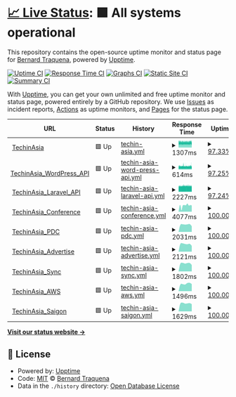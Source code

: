 # [📈 Live Status](https://traqy.github.io/upptime): <!--live status--> **🟩 All systems operational**

This repository contains the open-source uptime monitor and status page for [Bernard Traquena](https://www.techinasia.com), powered by [Upptime](https://github.com/upptime/upptime).

[![Uptime CI](https://github.com/traqy/upptime/workflows/Uptime%20CI/badge.svg)](https://github.com/traqy/upptime/actions?query=workflow%3A%22Uptime+CI%22)
[![Response Time CI](https://github.com/traqy/upptime/workflows/Response%20Time%20CI/badge.svg)](https://github.com/traqy/upptime/actions?query=workflow%3A%22Response+Time+CI%22)
[![Graphs CI](https://github.com/traqy/upptime/workflows/Graphs%20CI/badge.svg)](https://github.com/traqy/upptime/actions?query=workflow%3A%22Graphs+CI%22)
[![Static Site CI](https://github.com/traqy/upptime/workflows/Static%20Site%20CI/badge.svg)](https://github.com/traqy/upptime/actions?query=workflow%3A%22Static+Site+CI%22)
[![Summary CI](https://github.com/traqy/upptime/workflows/Summary%20CI/badge.svg)](https://github.com/traqy/upptime/actions?query=workflow%3A%22Summary+CI%22)

With [Upptime](https://upptime.js.org), you can get your own unlimited and free uptime monitor and status page, powered entirely by a GitHub repository. We use [Issues](https://github.com/traqy/upptime/issues) as incident reports, [Actions](https://github.com/traqy/upptime/actions) as uptime monitors, and [Pages](https://traqy.github.io/upptime) for the status page.

<!--start: status pages-->
<!-- This summary is generated by Upptime (https://github.com/upptime/upptime) -->
<!-- Do not edit this manually, your changes will be overwritten -->
<!-- prettier-ignore -->
| URL | Status | History | Response Time | Uptime |
| --- | ------ | ------- | ------------- | ------ |
| <img alt="" src="https://icons.duckduckgo.com/ip3/www.techinasia.com.ico" height="13"> [TechinAsia](https://www.techinasia.com) | 🟩 Up | [techin-asia.yml](https://github.com/traqy/upptime/commits/HEAD/history/techin-asia.yml) | <details><summary><img alt="Response time graph" src="./graphs/techin-asia/response-time-week.png" height="20"> 1307ms</summary><br><a href="https://traqy.github.io/upptime/history/techin-asia"><img alt="Response time 1302" src="https://img.shields.io/endpoint?url=https%3A%2F%2Fraw.githubusercontent.com%2Ftraqy%2Fupptime%2FHEAD%2Fapi%2Ftechin-asia%2Fresponse-time.json"></a><br><a href="https://traqy.github.io/upptime/history/techin-asia"><img alt="24-hour response time 1301" src="https://img.shields.io/endpoint?url=https%3A%2F%2Fraw.githubusercontent.com%2Ftraqy%2Fupptime%2FHEAD%2Fapi%2Ftechin-asia%2Fresponse-time-day.json"></a><br><a href="https://traqy.github.io/upptime/history/techin-asia"><img alt="7-day response time 1307" src="https://img.shields.io/endpoint?url=https%3A%2F%2Fraw.githubusercontent.com%2Ftraqy%2Fupptime%2FHEAD%2Fapi%2Ftechin-asia%2Fresponse-time-week.json"></a><br><a href="https://traqy.github.io/upptime/history/techin-asia"><img alt="30-day response time 1318" src="https://img.shields.io/endpoint?url=https%3A%2F%2Fraw.githubusercontent.com%2Ftraqy%2Fupptime%2FHEAD%2Fapi%2Ftechin-asia%2Fresponse-time-month.json"></a><br><a href="https://traqy.github.io/upptime/history/techin-asia"><img alt="1-year response time 1302" src="https://img.shields.io/endpoint?url=https%3A%2F%2Fraw.githubusercontent.com%2Ftraqy%2Fupptime%2FHEAD%2Fapi%2Ftechin-asia%2Fresponse-time-year.json"></a></details> | <details><summary><a href="https://traqy.github.io/upptime/history/techin-asia">97.33%</a></summary><a href="https://traqy.github.io/upptime/history/techin-asia"><img alt="All-time uptime 98.43%" src="https://img.shields.io/endpoint?url=https%3A%2F%2Fraw.githubusercontent.com%2Ftraqy%2Fupptime%2FHEAD%2Fapi%2Ftechin-asia%2Fuptime.json"></a><br><a href="https://traqy.github.io/upptime/history/techin-asia"><img alt="24-hour uptime 97.59%" src="https://img.shields.io/endpoint?url=https%3A%2F%2Fraw.githubusercontent.com%2Ftraqy%2Fupptime%2FHEAD%2Fapi%2Ftechin-asia%2Fuptime-day.json"></a><br><a href="https://traqy.github.io/upptime/history/techin-asia"><img alt="7-day uptime 97.33%" src="https://img.shields.io/endpoint?url=https%3A%2F%2Fraw.githubusercontent.com%2Ftraqy%2Fupptime%2FHEAD%2Fapi%2Ftechin-asia%2Fuptime-week.json"></a><br><a href="https://traqy.github.io/upptime/history/techin-asia"><img alt="30-day uptime 97.16%" src="https://img.shields.io/endpoint?url=https%3A%2F%2Fraw.githubusercontent.com%2Ftraqy%2Fupptime%2FHEAD%2Fapi%2Ftechin-asia%2Fuptime-month.json"></a><br><a href="https://traqy.github.io/upptime/history/techin-asia"><img alt="1-year uptime 98.43%" src="https://img.shields.io/endpoint?url=https%3A%2F%2Fraw.githubusercontent.com%2Ftraqy%2Fupptime%2FHEAD%2Fapi%2Ftechin-asia%2Fuptime-year.json"></a></details>
| <img alt="" src="https://icons.duckduckgo.com/ip3/www.techinasia.com.ico" height="13"> [TechinAsia_WordPress_API](https://www.techinasia.com/wp-json/techinasia/2.0/posts) | 🟩 Up | [techin-asia-word-press-api.yml](https://github.com/traqy/upptime/commits/HEAD/history/techin-asia-word-press-api.yml) | <details><summary><img alt="Response time graph" src="./graphs/techin-asia-word-press-api/response-time-week.png" height="20"> 614ms</summary><br><a href="https://traqy.github.io/upptime/history/techin-asia-word-press-api"><img alt="Response time 622" src="https://img.shields.io/endpoint?url=https%3A%2F%2Fraw.githubusercontent.com%2Ftraqy%2Fupptime%2FHEAD%2Fapi%2Ftechin-asia-word-press-api%2Fresponse-time.json"></a><br><a href="https://traqy.github.io/upptime/history/techin-asia-word-press-api"><img alt="24-hour response time 618" src="https://img.shields.io/endpoint?url=https%3A%2F%2Fraw.githubusercontent.com%2Ftraqy%2Fupptime%2FHEAD%2Fapi%2Ftechin-asia-word-press-api%2Fresponse-time-day.json"></a><br><a href="https://traqy.github.io/upptime/history/techin-asia-word-press-api"><img alt="7-day response time 614" src="https://img.shields.io/endpoint?url=https%3A%2F%2Fraw.githubusercontent.com%2Ftraqy%2Fupptime%2FHEAD%2Fapi%2Ftechin-asia-word-press-api%2Fresponse-time-week.json"></a><br><a href="https://traqy.github.io/upptime/history/techin-asia-word-press-api"><img alt="30-day response time 623" src="https://img.shields.io/endpoint?url=https%3A%2F%2Fraw.githubusercontent.com%2Ftraqy%2Fupptime%2FHEAD%2Fapi%2Ftechin-asia-word-press-api%2Fresponse-time-month.json"></a><br><a href="https://traqy.github.io/upptime/history/techin-asia-word-press-api"><img alt="1-year response time 622" src="https://img.shields.io/endpoint?url=https%3A%2F%2Fraw.githubusercontent.com%2Ftraqy%2Fupptime%2FHEAD%2Fapi%2Ftechin-asia-word-press-api%2Fresponse-time-year.json"></a></details> | <details><summary><a href="https://traqy.github.io/upptime/history/techin-asia-word-press-api">97.25%</a></summary><a href="https://traqy.github.io/upptime/history/techin-asia-word-press-api"><img alt="All-time uptime 98.46%" src="https://img.shields.io/endpoint?url=https%3A%2F%2Fraw.githubusercontent.com%2Ftraqy%2Fupptime%2FHEAD%2Fapi%2Ftechin-asia-word-press-api%2Fuptime.json"></a><br><a href="https://traqy.github.io/upptime/history/techin-asia-word-press-api"><img alt="24-hour uptime 97.59%" src="https://img.shields.io/endpoint?url=https%3A%2F%2Fraw.githubusercontent.com%2Ftraqy%2Fupptime%2FHEAD%2Fapi%2Ftechin-asia-word-press-api%2Fuptime-day.json"></a><br><a href="https://traqy.github.io/upptime/history/techin-asia-word-press-api"><img alt="7-day uptime 97.25%" src="https://img.shields.io/endpoint?url=https%3A%2F%2Fraw.githubusercontent.com%2Ftraqy%2Fupptime%2FHEAD%2Fapi%2Ftechin-asia-word-press-api%2Fuptime-week.json"></a><br><a href="https://traqy.github.io/upptime/history/techin-asia-word-press-api"><img alt="30-day uptime 97.06%" src="https://img.shields.io/endpoint?url=https%3A%2F%2Fraw.githubusercontent.com%2Ftraqy%2Fupptime%2FHEAD%2Fapi%2Ftechin-asia-word-press-api%2Fuptime-month.json"></a><br><a href="https://traqy.github.io/upptime/history/techin-asia-word-press-api"><img alt="1-year uptime 98.46%" src="https://img.shields.io/endpoint?url=https%3A%2F%2Fraw.githubusercontent.com%2Ftraqy%2Fupptime%2FHEAD%2Fapi%2Ftechin-asia-word-press-api%2Fuptime-year.json"></a></details>
| <img alt="" src="https://icons.duckduckgo.com/ip3/www.techinasia.com.ico" height="13"> [TechinAsia_Laravel_API](https://www.techinasia.com/api/2.0/companies) | 🟩 Up | [techin-asia-laravel-api.yml](https://github.com/traqy/upptime/commits/HEAD/history/techin-asia-laravel-api.yml) | <details><summary><img alt="Response time graph" src="./graphs/techin-asia-laravel-api/response-time-week.png" height="20"> 2227ms</summary><br><a href="https://traqy.github.io/upptime/history/techin-asia-laravel-api"><img alt="Response time 2251" src="https://img.shields.io/endpoint?url=https%3A%2F%2Fraw.githubusercontent.com%2Ftraqy%2Fupptime%2FHEAD%2Fapi%2Ftechin-asia-laravel-api%2Fresponse-time.json"></a><br><a href="https://traqy.github.io/upptime/history/techin-asia-laravel-api"><img alt="24-hour response time 2205" src="https://img.shields.io/endpoint?url=https%3A%2F%2Fraw.githubusercontent.com%2Ftraqy%2Fupptime%2FHEAD%2Fapi%2Ftechin-asia-laravel-api%2Fresponse-time-day.json"></a><br><a href="https://traqy.github.io/upptime/history/techin-asia-laravel-api"><img alt="7-day response time 2227" src="https://img.shields.io/endpoint?url=https%3A%2F%2Fraw.githubusercontent.com%2Ftraqy%2Fupptime%2FHEAD%2Fapi%2Ftechin-asia-laravel-api%2Fresponse-time-week.json"></a><br><a href="https://traqy.github.io/upptime/history/techin-asia-laravel-api"><img alt="30-day response time 2235" src="https://img.shields.io/endpoint?url=https%3A%2F%2Fraw.githubusercontent.com%2Ftraqy%2Fupptime%2FHEAD%2Fapi%2Ftechin-asia-laravel-api%2Fresponse-time-month.json"></a><br><a href="https://traqy.github.io/upptime/history/techin-asia-laravel-api"><img alt="1-year response time 2251" src="https://img.shields.io/endpoint?url=https%3A%2F%2Fraw.githubusercontent.com%2Ftraqy%2Fupptime%2FHEAD%2Fapi%2Ftechin-asia-laravel-api%2Fresponse-time-year.json"></a></details> | <details><summary><a href="https://traqy.github.io/upptime/history/techin-asia-laravel-api">97.24%</a></summary><a href="https://traqy.github.io/upptime/history/techin-asia-laravel-api"><img alt="All-time uptime 98.46%" src="https://img.shields.io/endpoint?url=https%3A%2F%2Fraw.githubusercontent.com%2Ftraqy%2Fupptime%2FHEAD%2Fapi%2Ftechin-asia-laravel-api%2Fuptime.json"></a><br><a href="https://traqy.github.io/upptime/history/techin-asia-laravel-api"><img alt="24-hour uptime 97.58%" src="https://img.shields.io/endpoint?url=https%3A%2F%2Fraw.githubusercontent.com%2Ftraqy%2Fupptime%2FHEAD%2Fapi%2Ftechin-asia-laravel-api%2Fuptime-day.json"></a><br><a href="https://traqy.github.io/upptime/history/techin-asia-laravel-api"><img alt="7-day uptime 97.24%" src="https://img.shields.io/endpoint?url=https%3A%2F%2Fraw.githubusercontent.com%2Ftraqy%2Fupptime%2FHEAD%2Fapi%2Ftechin-asia-laravel-api%2Fuptime-week.json"></a><br><a href="https://traqy.github.io/upptime/history/techin-asia-laravel-api"><img alt="30-day uptime 96.93%" src="https://img.shields.io/endpoint?url=https%3A%2F%2Fraw.githubusercontent.com%2Ftraqy%2Fupptime%2FHEAD%2Fapi%2Ftechin-asia-laravel-api%2Fuptime-month.json"></a><br><a href="https://traqy.github.io/upptime/history/techin-asia-laravel-api"><img alt="1-year uptime 98.46%" src="https://img.shields.io/endpoint?url=https%3A%2F%2Fraw.githubusercontent.com%2Ftraqy%2Fupptime%2FHEAD%2Fapi%2Ftechin-asia-laravel-api%2Fuptime-year.json"></a></details>
| <img alt="" src="https://icons.duckduckgo.com/ip3/conference.techinasia.com.ico" height="13"> [TechinAsia_Conference](https://conference.techinasia.com) | 🟩 Up | [techin-asia-conference.yml](https://github.com/traqy/upptime/commits/HEAD/history/techin-asia-conference.yml) | <details><summary><img alt="Response time graph" src="./graphs/techin-asia-conference/response-time-week.png" height="20"> 4077ms</summary><br><a href="https://traqy.github.io/upptime/history/techin-asia-conference"><img alt="Response time 9712" src="https://img.shields.io/endpoint?url=https%3A%2F%2Fraw.githubusercontent.com%2Ftraqy%2Fupptime%2FHEAD%2Fapi%2Ftechin-asia-conference%2Fresponse-time.json"></a><br><a href="https://traqy.github.io/upptime/history/techin-asia-conference"><img alt="24-hour response time 4254" src="https://img.shields.io/endpoint?url=https%3A%2F%2Fraw.githubusercontent.com%2Ftraqy%2Fupptime%2FHEAD%2Fapi%2Ftechin-asia-conference%2Fresponse-time-day.json"></a><br><a href="https://traqy.github.io/upptime/history/techin-asia-conference"><img alt="7-day response time 4077" src="https://img.shields.io/endpoint?url=https%3A%2F%2Fraw.githubusercontent.com%2Ftraqy%2Fupptime%2FHEAD%2Fapi%2Ftechin-asia-conference%2Fresponse-time-week.json"></a><br><a href="https://traqy.github.io/upptime/history/techin-asia-conference"><img alt="30-day response time 4277" src="https://img.shields.io/endpoint?url=https%3A%2F%2Fraw.githubusercontent.com%2Ftraqy%2Fupptime%2FHEAD%2Fapi%2Ftechin-asia-conference%2Fresponse-time-month.json"></a><br><a href="https://traqy.github.io/upptime/history/techin-asia-conference"><img alt="1-year response time 9712" src="https://img.shields.io/endpoint?url=https%3A%2F%2Fraw.githubusercontent.com%2Ftraqy%2Fupptime%2FHEAD%2Fapi%2Ftechin-asia-conference%2Fresponse-time-year.json"></a></details> | <details><summary><a href="https://traqy.github.io/upptime/history/techin-asia-conference">100.00%</a></summary><a href="https://traqy.github.io/upptime/history/techin-asia-conference"><img alt="All-time uptime 99.71%" src="https://img.shields.io/endpoint?url=https%3A%2F%2Fraw.githubusercontent.com%2Ftraqy%2Fupptime%2FHEAD%2Fapi%2Ftechin-asia-conference%2Fuptime.json"></a><br><a href="https://traqy.github.io/upptime/history/techin-asia-conference"><img alt="24-hour uptime 100.00%" src="https://img.shields.io/endpoint?url=https%3A%2F%2Fraw.githubusercontent.com%2Ftraqy%2Fupptime%2FHEAD%2Fapi%2Ftechin-asia-conference%2Fuptime-day.json"></a><br><a href="https://traqy.github.io/upptime/history/techin-asia-conference"><img alt="7-day uptime 100.00%" src="https://img.shields.io/endpoint?url=https%3A%2F%2Fraw.githubusercontent.com%2Ftraqy%2Fupptime%2FHEAD%2Fapi%2Ftechin-asia-conference%2Fuptime-week.json"></a><br><a href="https://traqy.github.io/upptime/history/techin-asia-conference"><img alt="30-day uptime 100.00%" src="https://img.shields.io/endpoint?url=https%3A%2F%2Fraw.githubusercontent.com%2Ftraqy%2Fupptime%2FHEAD%2Fapi%2Ftechin-asia-conference%2Fuptime-month.json"></a><br><a href="https://traqy.github.io/upptime/history/techin-asia-conference"><img alt="1-year uptime 99.71%" src="https://img.shields.io/endpoint?url=https%3A%2F%2Fraw.githubusercontent.com%2Ftraqy%2Fupptime%2FHEAD%2Fapi%2Ftechin-asia-conference%2Fuptime-year.json"></a></details>
| <img alt="" src="https://icons.duckduckgo.com/ip3/pdc.techinasia.com.ico" height="13"> [TechinAsia_PDC](https://pdc.techinasia.com) | 🟩 Up | [techin-asia-pdc.yml](https://github.com/traqy/upptime/commits/HEAD/history/techin-asia-pdc.yml) | <details><summary><img alt="Response time graph" src="./graphs/techin-asia-pdc/response-time-week.png" height="20"> 2031ms</summary><br><a href="https://traqy.github.io/upptime/history/techin-asia-pdc"><img alt="Response time 2060" src="https://img.shields.io/endpoint?url=https%3A%2F%2Fraw.githubusercontent.com%2Ftraqy%2Fupptime%2FHEAD%2Fapi%2Ftechin-asia-pdc%2Fresponse-time.json"></a><br><a href="https://traqy.github.io/upptime/history/techin-asia-pdc"><img alt="24-hour response time 1599" src="https://img.shields.io/endpoint?url=https%3A%2F%2Fraw.githubusercontent.com%2Ftraqy%2Fupptime%2FHEAD%2Fapi%2Ftechin-asia-pdc%2Fresponse-time-day.json"></a><br><a href="https://traqy.github.io/upptime/history/techin-asia-pdc"><img alt="7-day response time 2031" src="https://img.shields.io/endpoint?url=https%3A%2F%2Fraw.githubusercontent.com%2Ftraqy%2Fupptime%2FHEAD%2Fapi%2Ftechin-asia-pdc%2Fresponse-time-week.json"></a><br><a href="https://traqy.github.io/upptime/history/techin-asia-pdc"><img alt="30-day response time 1985" src="https://img.shields.io/endpoint?url=https%3A%2F%2Fraw.githubusercontent.com%2Ftraqy%2Fupptime%2FHEAD%2Fapi%2Ftechin-asia-pdc%2Fresponse-time-month.json"></a><br><a href="https://traqy.github.io/upptime/history/techin-asia-pdc"><img alt="1-year response time 2060" src="https://img.shields.io/endpoint?url=https%3A%2F%2Fraw.githubusercontent.com%2Ftraqy%2Fupptime%2FHEAD%2Fapi%2Ftechin-asia-pdc%2Fresponse-time-year.json"></a></details> | <details><summary><a href="https://traqy.github.io/upptime/history/techin-asia-pdc">100.00%</a></summary><a href="https://traqy.github.io/upptime/history/techin-asia-pdc"><img alt="All-time uptime 99.98%" src="https://img.shields.io/endpoint?url=https%3A%2F%2Fraw.githubusercontent.com%2Ftraqy%2Fupptime%2FHEAD%2Fapi%2Ftechin-asia-pdc%2Fuptime.json"></a><br><a href="https://traqy.github.io/upptime/history/techin-asia-pdc"><img alt="24-hour uptime 100.00%" src="https://img.shields.io/endpoint?url=https%3A%2F%2Fraw.githubusercontent.com%2Ftraqy%2Fupptime%2FHEAD%2Fapi%2Ftechin-asia-pdc%2Fuptime-day.json"></a><br><a href="https://traqy.github.io/upptime/history/techin-asia-pdc"><img alt="7-day uptime 100.00%" src="https://img.shields.io/endpoint?url=https%3A%2F%2Fraw.githubusercontent.com%2Ftraqy%2Fupptime%2FHEAD%2Fapi%2Ftechin-asia-pdc%2Fuptime-week.json"></a><br><a href="https://traqy.github.io/upptime/history/techin-asia-pdc"><img alt="30-day uptime 100.00%" src="https://img.shields.io/endpoint?url=https%3A%2F%2Fraw.githubusercontent.com%2Ftraqy%2Fupptime%2FHEAD%2Fapi%2Ftechin-asia-pdc%2Fuptime-month.json"></a><br><a href="https://traqy.github.io/upptime/history/techin-asia-pdc"><img alt="1-year uptime 99.98%" src="https://img.shields.io/endpoint?url=https%3A%2F%2Fraw.githubusercontent.com%2Ftraqy%2Fupptime%2FHEAD%2Fapi%2Ftechin-asia-pdc%2Fuptime-year.json"></a></details>
| <img alt="" src="https://icons.duckduckgo.com/ip3/advertise.techinasia.com.ico" height="13"> [TechinAsia_Advertise](https://advertise.techinasia.com) | 🟩 Up | [techin-asia-advertise.yml](https://github.com/traqy/upptime/commits/HEAD/history/techin-asia-advertise.yml) | <details><summary><img alt="Response time graph" src="./graphs/techin-asia-advertise/response-time-week.png" height="20"> 2121ms</summary><br><a href="https://traqy.github.io/upptime/history/techin-asia-advertise"><img alt="Response time 2811" src="https://img.shields.io/endpoint?url=https%3A%2F%2Fraw.githubusercontent.com%2Ftraqy%2Fupptime%2FHEAD%2Fapi%2Ftechin-asia-advertise%2Fresponse-time.json"></a><br><a href="https://traqy.github.io/upptime/history/techin-asia-advertise"><img alt="24-hour response time 1638" src="https://img.shields.io/endpoint?url=https%3A%2F%2Fraw.githubusercontent.com%2Ftraqy%2Fupptime%2FHEAD%2Fapi%2Ftechin-asia-advertise%2Fresponse-time-day.json"></a><br><a href="https://traqy.github.io/upptime/history/techin-asia-advertise"><img alt="7-day response time 2121" src="https://img.shields.io/endpoint?url=https%3A%2F%2Fraw.githubusercontent.com%2Ftraqy%2Fupptime%2FHEAD%2Fapi%2Ftechin-asia-advertise%2Fresponse-time-week.json"></a><br><a href="https://traqy.github.io/upptime/history/techin-asia-advertise"><img alt="30-day response time 2140" src="https://img.shields.io/endpoint?url=https%3A%2F%2Fraw.githubusercontent.com%2Ftraqy%2Fupptime%2FHEAD%2Fapi%2Ftechin-asia-advertise%2Fresponse-time-month.json"></a><br><a href="https://traqy.github.io/upptime/history/techin-asia-advertise"><img alt="1-year response time 2811" src="https://img.shields.io/endpoint?url=https%3A%2F%2Fraw.githubusercontent.com%2Ftraqy%2Fupptime%2FHEAD%2Fapi%2Ftechin-asia-advertise%2Fresponse-time-year.json"></a></details> | <details><summary><a href="https://traqy.github.io/upptime/history/techin-asia-advertise">100.00%</a></summary><a href="https://traqy.github.io/upptime/history/techin-asia-advertise"><img alt="All-time uptime 99.98%" src="https://img.shields.io/endpoint?url=https%3A%2F%2Fraw.githubusercontent.com%2Ftraqy%2Fupptime%2FHEAD%2Fapi%2Ftechin-asia-advertise%2Fuptime.json"></a><br><a href="https://traqy.github.io/upptime/history/techin-asia-advertise"><img alt="24-hour uptime 100.00%" src="https://img.shields.io/endpoint?url=https%3A%2F%2Fraw.githubusercontent.com%2Ftraqy%2Fupptime%2FHEAD%2Fapi%2Ftechin-asia-advertise%2Fuptime-day.json"></a><br><a href="https://traqy.github.io/upptime/history/techin-asia-advertise"><img alt="7-day uptime 100.00%" src="https://img.shields.io/endpoint?url=https%3A%2F%2Fraw.githubusercontent.com%2Ftraqy%2Fupptime%2FHEAD%2Fapi%2Ftechin-asia-advertise%2Fuptime-week.json"></a><br><a href="https://traqy.github.io/upptime/history/techin-asia-advertise"><img alt="30-day uptime 100.00%" src="https://img.shields.io/endpoint?url=https%3A%2F%2Fraw.githubusercontent.com%2Ftraqy%2Fupptime%2FHEAD%2Fapi%2Ftechin-asia-advertise%2Fuptime-month.json"></a><br><a href="https://traqy.github.io/upptime/history/techin-asia-advertise"><img alt="1-year uptime 99.98%" src="https://img.shields.io/endpoint?url=https%3A%2F%2Fraw.githubusercontent.com%2Ftraqy%2Fupptime%2FHEAD%2Fapi%2Ftechin-asia-advertise%2Fuptime-year.json"></a></details>
| <img alt="" src="https://icons.duckduckgo.com/ip3/sync.techinasia.com.ico" height="13"> [TechinAsia_Sync](https://sync.techinasia.com) | 🟩 Up | [techin-asia-sync.yml](https://github.com/traqy/upptime/commits/HEAD/history/techin-asia-sync.yml) | <details><summary><img alt="Response time graph" src="./graphs/techin-asia-sync/response-time-week.png" height="20"> 1802ms</summary><br><a href="https://traqy.github.io/upptime/history/techin-asia-sync"><img alt="Response time 1792" src="https://img.shields.io/endpoint?url=https%3A%2F%2Fraw.githubusercontent.com%2Ftraqy%2Fupptime%2FHEAD%2Fapi%2Ftechin-asia-sync%2Fresponse-time.json"></a><br><a href="https://traqy.github.io/upptime/history/techin-asia-sync"><img alt="24-hour response time 1447" src="https://img.shields.io/endpoint?url=https%3A%2F%2Fraw.githubusercontent.com%2Ftraqy%2Fupptime%2FHEAD%2Fapi%2Ftechin-asia-sync%2Fresponse-time-day.json"></a><br><a href="https://traqy.github.io/upptime/history/techin-asia-sync"><img alt="7-day response time 1802" src="https://img.shields.io/endpoint?url=https%3A%2F%2Fraw.githubusercontent.com%2Ftraqy%2Fupptime%2FHEAD%2Fapi%2Ftechin-asia-sync%2Fresponse-time-week.json"></a><br><a href="https://traqy.github.io/upptime/history/techin-asia-sync"><img alt="30-day response time 1752" src="https://img.shields.io/endpoint?url=https%3A%2F%2Fraw.githubusercontent.com%2Ftraqy%2Fupptime%2FHEAD%2Fapi%2Ftechin-asia-sync%2Fresponse-time-month.json"></a><br><a href="https://traqy.github.io/upptime/history/techin-asia-sync"><img alt="1-year response time 1792" src="https://img.shields.io/endpoint?url=https%3A%2F%2Fraw.githubusercontent.com%2Ftraqy%2Fupptime%2FHEAD%2Fapi%2Ftechin-asia-sync%2Fresponse-time-year.json"></a></details> | <details><summary><a href="https://traqy.github.io/upptime/history/techin-asia-sync">100.00%</a></summary><a href="https://traqy.github.io/upptime/history/techin-asia-sync"><img alt="All-time uptime 100.00%" src="https://img.shields.io/endpoint?url=https%3A%2F%2Fraw.githubusercontent.com%2Ftraqy%2Fupptime%2FHEAD%2Fapi%2Ftechin-asia-sync%2Fuptime.json"></a><br><a href="https://traqy.github.io/upptime/history/techin-asia-sync"><img alt="24-hour uptime 100.00%" src="https://img.shields.io/endpoint?url=https%3A%2F%2Fraw.githubusercontent.com%2Ftraqy%2Fupptime%2FHEAD%2Fapi%2Ftechin-asia-sync%2Fuptime-day.json"></a><br><a href="https://traqy.github.io/upptime/history/techin-asia-sync"><img alt="7-day uptime 100.00%" src="https://img.shields.io/endpoint?url=https%3A%2F%2Fraw.githubusercontent.com%2Ftraqy%2Fupptime%2FHEAD%2Fapi%2Ftechin-asia-sync%2Fuptime-week.json"></a><br><a href="https://traqy.github.io/upptime/history/techin-asia-sync"><img alt="30-day uptime 100.00%" src="https://img.shields.io/endpoint?url=https%3A%2F%2Fraw.githubusercontent.com%2Ftraqy%2Fupptime%2FHEAD%2Fapi%2Ftechin-asia-sync%2Fuptime-month.json"></a><br><a href="https://traqy.github.io/upptime/history/techin-asia-sync"><img alt="1-year uptime 100.00%" src="https://img.shields.io/endpoint?url=https%3A%2F%2Fraw.githubusercontent.com%2Ftraqy%2Fupptime%2FHEAD%2Fapi%2Ftechin-asia-sync%2Fuptime-year.json"></a></details>
| <img alt="" src="https://icons.duckduckgo.com/ip3/aws.techinasia.com.ico" height="13"> [TechinAsia_AWS](https://aws.techinasia.com) | 🟩 Up | [techin-asia-aws.yml](https://github.com/traqy/upptime/commits/HEAD/history/techin-asia-aws.yml) | <details><summary><img alt="Response time graph" src="./graphs/techin-asia-aws/response-time-week.png" height="20"> 1496ms</summary><br><a href="https://traqy.github.io/upptime/history/techin-asia-aws"><img alt="Response time 1660" src="https://img.shields.io/endpoint?url=https%3A%2F%2Fraw.githubusercontent.com%2Ftraqy%2Fupptime%2FHEAD%2Fapi%2Ftechin-asia-aws%2Fresponse-time.json"></a><br><a href="https://traqy.github.io/upptime/history/techin-asia-aws"><img alt="24-hour response time 1435" src="https://img.shields.io/endpoint?url=https%3A%2F%2Fraw.githubusercontent.com%2Ftraqy%2Fupptime%2FHEAD%2Fapi%2Ftechin-asia-aws%2Fresponse-time-day.json"></a><br><a href="https://traqy.github.io/upptime/history/techin-asia-aws"><img alt="7-day response time 1496" src="https://img.shields.io/endpoint?url=https%3A%2F%2Fraw.githubusercontent.com%2Ftraqy%2Fupptime%2FHEAD%2Fapi%2Ftechin-asia-aws%2Fresponse-time-week.json"></a><br><a href="https://traqy.github.io/upptime/history/techin-asia-aws"><img alt="30-day response time 1344" src="https://img.shields.io/endpoint?url=https%3A%2F%2Fraw.githubusercontent.com%2Ftraqy%2Fupptime%2FHEAD%2Fapi%2Ftechin-asia-aws%2Fresponse-time-month.json"></a><br><a href="https://traqy.github.io/upptime/history/techin-asia-aws"><img alt="1-year response time 1660" src="https://img.shields.io/endpoint?url=https%3A%2F%2Fraw.githubusercontent.com%2Ftraqy%2Fupptime%2FHEAD%2Fapi%2Ftechin-asia-aws%2Fresponse-time-year.json"></a></details> | <details><summary><a href="https://traqy.github.io/upptime/history/techin-asia-aws">100.00%</a></summary><a href="https://traqy.github.io/upptime/history/techin-asia-aws"><img alt="All-time uptime 99.99%" src="https://img.shields.io/endpoint?url=https%3A%2F%2Fraw.githubusercontent.com%2Ftraqy%2Fupptime%2FHEAD%2Fapi%2Ftechin-asia-aws%2Fuptime.json"></a><br><a href="https://traqy.github.io/upptime/history/techin-asia-aws"><img alt="24-hour uptime 100.00%" src="https://img.shields.io/endpoint?url=https%3A%2F%2Fraw.githubusercontent.com%2Ftraqy%2Fupptime%2FHEAD%2Fapi%2Ftechin-asia-aws%2Fuptime-day.json"></a><br><a href="https://traqy.github.io/upptime/history/techin-asia-aws"><img alt="7-day uptime 100.00%" src="https://img.shields.io/endpoint?url=https%3A%2F%2Fraw.githubusercontent.com%2Ftraqy%2Fupptime%2FHEAD%2Fapi%2Ftechin-asia-aws%2Fuptime-week.json"></a><br><a href="https://traqy.github.io/upptime/history/techin-asia-aws"><img alt="30-day uptime 100.00%" src="https://img.shields.io/endpoint?url=https%3A%2F%2Fraw.githubusercontent.com%2Ftraqy%2Fupptime%2FHEAD%2Fapi%2Ftechin-asia-aws%2Fuptime-month.json"></a><br><a href="https://traqy.github.io/upptime/history/techin-asia-aws"><img alt="1-year uptime 99.99%" src="https://img.shields.io/endpoint?url=https%3A%2F%2Fraw.githubusercontent.com%2Ftraqy%2Fupptime%2FHEAD%2Fapi%2Ftechin-asia-aws%2Fuptime-year.json"></a></details>
| <img alt="" src="https://icons.duckduckgo.com/ip3/saigon.techinasia.com.ico" height="13"> [TechinAsia_Saigon](https://saigon.techinasia.com) | 🟩 Up | [techin-asia-saigon.yml](https://github.com/traqy/upptime/commits/HEAD/history/techin-asia-saigon.yml) | <details><summary><img alt="Response time graph" src="./graphs/techin-asia-saigon/response-time-week.png" height="20"> 1629ms</summary><br><a href="https://traqy.github.io/upptime/history/techin-asia-saigon"><img alt="Response time 1598" src="https://img.shields.io/endpoint?url=https%3A%2F%2Fraw.githubusercontent.com%2Ftraqy%2Fupptime%2FHEAD%2Fapi%2Ftechin-asia-saigon%2Fresponse-time.json"></a><br><a href="https://traqy.github.io/upptime/history/techin-asia-saigon"><img alt="24-hour response time 1454" src="https://img.shields.io/endpoint?url=https%3A%2F%2Fraw.githubusercontent.com%2Ftraqy%2Fupptime%2FHEAD%2Fapi%2Ftechin-asia-saigon%2Fresponse-time-day.json"></a><br><a href="https://traqy.github.io/upptime/history/techin-asia-saigon"><img alt="7-day response time 1629" src="https://img.shields.io/endpoint?url=https%3A%2F%2Fraw.githubusercontent.com%2Ftraqy%2Fupptime%2FHEAD%2Fapi%2Ftechin-asia-saigon%2Fresponse-time-week.json"></a><br><a href="https://traqy.github.io/upptime/history/techin-asia-saigon"><img alt="30-day response time 1550" src="https://img.shields.io/endpoint?url=https%3A%2F%2Fraw.githubusercontent.com%2Ftraqy%2Fupptime%2FHEAD%2Fapi%2Ftechin-asia-saigon%2Fresponse-time-month.json"></a><br><a href="https://traqy.github.io/upptime/history/techin-asia-saigon"><img alt="1-year response time 1598" src="https://img.shields.io/endpoint?url=https%3A%2F%2Fraw.githubusercontent.com%2Ftraqy%2Fupptime%2FHEAD%2Fapi%2Ftechin-asia-saigon%2Fresponse-time-year.json"></a></details> | <details><summary><a href="https://traqy.github.io/upptime/history/techin-asia-saigon">100.00%</a></summary><a href="https://traqy.github.io/upptime/history/techin-asia-saigon"><img alt="All-time uptime 99.99%" src="https://img.shields.io/endpoint?url=https%3A%2F%2Fraw.githubusercontent.com%2Ftraqy%2Fupptime%2FHEAD%2Fapi%2Ftechin-asia-saigon%2Fuptime.json"></a><br><a href="https://traqy.github.io/upptime/history/techin-asia-saigon"><img alt="24-hour uptime 100.00%" src="https://img.shields.io/endpoint?url=https%3A%2F%2Fraw.githubusercontent.com%2Ftraqy%2Fupptime%2FHEAD%2Fapi%2Ftechin-asia-saigon%2Fuptime-day.json"></a><br><a href="https://traqy.github.io/upptime/history/techin-asia-saigon"><img alt="7-day uptime 100.00%" src="https://img.shields.io/endpoint?url=https%3A%2F%2Fraw.githubusercontent.com%2Ftraqy%2Fupptime%2FHEAD%2Fapi%2Ftechin-asia-saigon%2Fuptime-week.json"></a><br><a href="https://traqy.github.io/upptime/history/techin-asia-saigon"><img alt="30-day uptime 100.00%" src="https://img.shields.io/endpoint?url=https%3A%2F%2Fraw.githubusercontent.com%2Ftraqy%2Fupptime%2FHEAD%2Fapi%2Ftechin-asia-saigon%2Fuptime-month.json"></a><br><a href="https://traqy.github.io/upptime/history/techin-asia-saigon"><img alt="1-year uptime 99.99%" src="https://img.shields.io/endpoint?url=https%3A%2F%2Fraw.githubusercontent.com%2Ftraqy%2Fupptime%2FHEAD%2Fapi%2Ftechin-asia-saigon%2Fuptime-year.json"></a></details>

<!--end: status pages-->

[**Visit our status website →**](https://traqy.github.io/upptime)

## 📄 License

- Powered by: [Upptime](https://github.com/upptime/upptime)
- Code: [MIT](./LICENSE) © [Bernard Traquena](https://www.techinasia.com)
- Data in the `./history` directory: [Open Database License](https://opendatacommons.org/licenses/odbl/1-0/)
